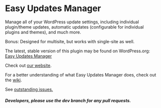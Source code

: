 # Easy Updates Manager

Manage all of your WordPress update settings, including individual plugin/theme updates, automatic updates (configurable for individual plugins and themes), and much more.

Bonus:  Designed for multisite, but works with single-site as well.

The latest, stable version of this plugin may be found on WordPress.org: <a href="https://wordpress.org/plugins/stops-core-theme-and-plugin-updates/">Easy Updates Manager</a>

Check out <a href="https://easyupdatesmanager.com">our website</a>.

For a better understanding of what Easy Updates Manager does, check out the <a href="https://github.com/disableupdatespluginproject/Easy-Updates-Manager/wiki">wiki</a>.

See <a href="https://github.com/disableupdatespluginproject/Easy-Updates-Manager/issues">outstanding issues.</a>

##### Developers, please use the dev branch for any pull requests.
